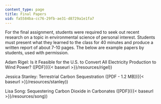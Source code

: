 ```yaml
---
content_type: page
title: Final Papers
uid: fa5584ba-cc76-29fb-ae31-d8729a1e1fa7
---
```


For the final assignment, students were required to seek out recent research on a topic in environmental science of personal interest. Students must present what they learned to the class for 40 minutes and produce a written report of about 7-10 pages. The below are example papers by students, used with permission.

Adam Rigel: Is it Feasible for the U.S. to Convert All Electricity Production to Wind Power? ([PDF]({{< baseurl >}}/resources/rigel))

Jessica Stanley: Terrestrial Carbon Sequestration ([PDF - 1.2 MB]({{< baseurl >}}/resources/stanley))

Lisa Song: Sequestering Carbon Dioxide in Carbonates ([PDF]({{< baseurl >}}/resources/song))